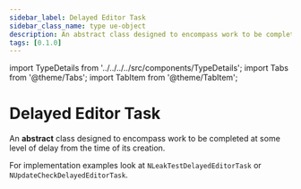```yaml
---
sidebar_label: Delayed Editor Task
sidebar_class_name: type ue-object
description: An abstract class designed to encompass work to be completed at some level of delay from the time of its creation.
tags: [0.1.0]
---
```


import TypeDetails from '../../../../src/components/TypeDetails';
import Tabs from '@theme/Tabs';
import TabItem from '@theme/TabItem';

# Delayed Editor Task

<TypeDetails icon="ue-object" base="UObject" type="UNDelayedEditorTask" typeExtra="" headerFile="NexusCoreEditor/Public/NDelayedEditorTask.h" />

An **abstract**  class designed to encompass work to be completed at some level of delay from the time of its creation.

For implementation examples look at `NLeakTestDelayedEditorTask` or `NUpdateCheckDelayedEditorTask`.